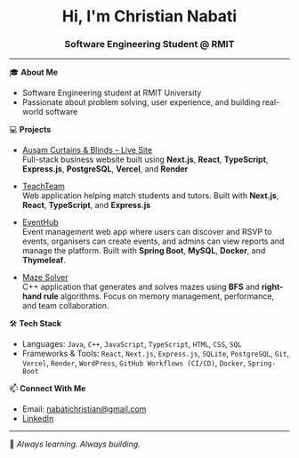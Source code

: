 <h1 align="center">Hi, I'm Christian Nabati</h1>
<h3 align="center">Software Engineering Student @ RMIT</h3>

---

🎓 **About Me**
- Software Engineering student at RMIT University  
- Passionate about problem solving, user experience, and building real-world software  

💻 **Projects**
- [Ausam Curtains & Blinds – Live Site](https://www.ausamcurtains.com.au)  
  Full-stack business website built using **Next.js**, **React**, **TypeScript**, **Express.js**, **PostgreSQL**, **Vercel**, and **Render**

- [TeachTeam](https://github.com/Chris-Nab/TeachTeam)  
  Web application helping match students and tutors. Built with **Next.js**, **React**, **TypeScript**, and **Express.js**
  
- [EventHub](https://github.com/Chris-Nab/EventHub)  
  Event management web app where users can discover and RSVP to events, organisers can create events, and admins can view reports and manage the platform.
  Built with **Spring Boot**, **MySQL**, **Docker**, and **Thymeleaf**.
  
- [Maze Solver](https://github.com/Chris-Nab/MazeGeneration)  
  C++ application that generates and solves mazes using **BFS** and **right-hand rule** algorithms. Focus on memory management, performance, and team collaboration.

🛠 **Tech Stack**
- Languages: `Java`, `C++`, `JavaScript`, `TypeScript`, `HTML`, `CSS`, `SQL`
- Frameworks & Tools: `React`, `Next.js`, `Express.js`, `SQLite`, `PostgreSQL`, `Git`, `Vercel`, `Render`, `WordPress`, `GitHub Workflows (CI/CD)`, `Docker`, `Spring-Boot`

📫 **Connect With Me**
- Email: nabatichristian@gmail.com  
- [LinkedIn](https://www.linkedin.com/in/christian-nabati/)  

---

🧠 _Always learning. Always building._
